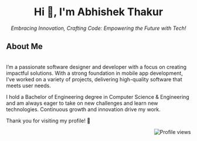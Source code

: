 <h1 align="center">Hi 👋, I'm Abhishek Thakur</h1> <p align="center"><em>Embracing Innovation, Crafting Code: Empowering the Future with Tech!</em></p>
<h2>About Me</h2>
</br>
I’m a passionate software designer and developer with a focus on creating impactful solutions. With a strong foundation in mobile app development, I’ve worked on a variety of projects, delivering high-quality software that meets user needs.

I hold a Bachelor of Engineering degree in Computer Science & Engineering and am always eager to take on new challenges and learn new technologies. Continuous growth and innovation drive my work.

Thank you for visiting my profile! 🙏

 <p align="right"> <img src="https://komarev.com/ghpvc/?username=abhishekthakur0&label=Profile%20views&color=0e75b6&style=flat" alt="Profile views" /> </p>
